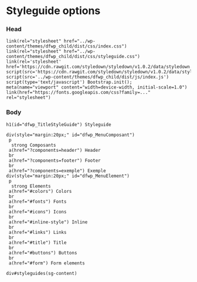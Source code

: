 # Styleguide options

### Head

    link(rel="stylesheet" href="../wp-content/themes/dfwp_child/dist/css/index.css")
    link(rel="stylesheet" href="../wp-content/themes/dfwp_child/dist/css/styleguide.css")
    link(rel='stylesheet' href='https://cdn.rawgit.com/styledown/styledown/v1.0.2/data/styledown.css')
    script(src='https://cdn.rawgit.com/styledown/styledown/v1.0.2/data/styledown.js')
    script(src='../wp-content/themes/dfwp_child/dist/js/index.js')
    script(type='text/javascript') Bootstrap.init();
    meta(name="viewport" content="width=device-width, initial-scale=1.0")
    link(href="https://fonts.googleapis.com/css?family=..." rel="stylesheet")

### Body

    h1(id="dfwp_TitleStyleGuide") Styleguide
    
    div(style="margin:20px;" id="dfwp_MenuComposant")
     p
      strong Composants
     a(href="?components=header") Header
     br
     a(href="?components=footer") Footer
     br
     a(href="?components=exemple") Exemple
    div(style="margin:20px;" id="dfwp_MenuElement")
     p
      strong Elements
     a(href="#colors") Colors
     br
     a(href="#fonts") Fonts
     br
     a(href="#icons") Icons
     br
     a(href="#inline-style") Inline
     br
     a(href="#links") Links
     br
     a(href="#title") Title
     br
     a(href="#buttons") Buttons
     br
     a(href="#form") Form elements
                    
    div#styleguides(sg-content)
